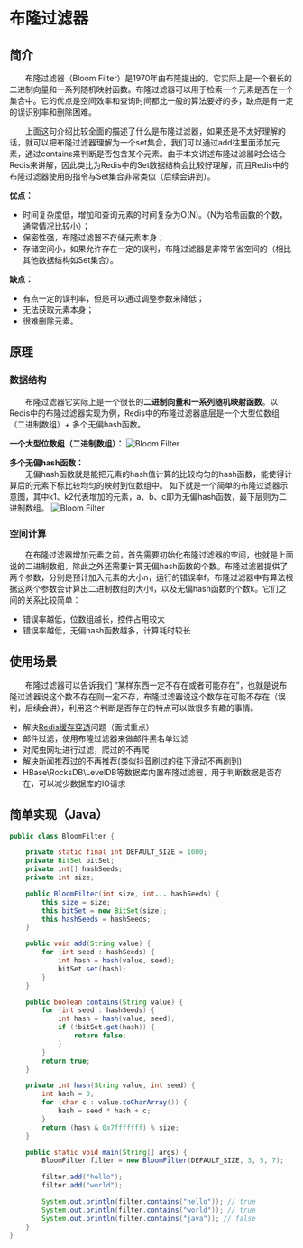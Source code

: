 # 布隆过滤器
## 简介
&emsp;&emsp;布隆过滤器（Bloom Filter）是1970年由布隆提出的。它实际上是一个很长的二进制向量和一系列随机映射函数。布隆过滤器可以用于检索一个元素是否在一个集合中。它的优点是空间效率和查询时间都比一般的算法要好的多，缺点是有一定的误识别率和删除困难。

&emsp;&emsp;上面这句介绍比较全面的描述了什么是布隆过滤器，如果还是不太好理解的话，就可以把布隆过滤器理解为一个set集合，我们可以通过add往里面添加元素，通过contains来判断是否包含某个元素。由于本文讲述布隆过滤器时会结合Redis来讲解，因此类比为Redis中的Set数据结构会比较好理解，而且Redis中的布隆过滤器使用的指令与Set集合非常类似（后续会讲到）。

**优点：**
- 时间复杂度低，增加和查询元素的时间复杂为O(N)。（N为哈希函数的个数，通常情况比较小）；
- 保密性强，布隆过滤器不存储元素本身；
- 存储空间小，如果允许存在一定的误判，布隆过滤器是非常节省空间的（相比其他数据结构如Set集合）。

**缺点：**
- 有点一定的误判率，但是可以通过调整参数来降低；
- 无法获取元素本身；
- 很难删除元素。

## 原理
### 数据结构
&emsp;&emsp;布隆过滤器它实际上是一个很长的**二进制向量和一系列随机映射函数**。以Redis中的布隆过滤器实现为例，Redis中的布隆过滤器底层是一个大型位数组（二进制数组）+ 多个无偏hash函数。

**一个大型位数组（二进制数组）：**
![Bloom Filter](/img/bloom-filter/bloom-filter-binaryArray.png)

**多个无偏hash函数：**   
&emsp;&emsp;无偏hash函数就是能把元素的hash值计算的比较均匀的hash函数，能使得计算后的元素下标比较均匀的映射到位数组中。
如下就是一个简单的布隆过滤器示意图，其中k1、k2代表增加的元素，a、b、c即为无偏hash函数，最下层则为二进制数组。
![Bloom Filter](/img/bloom-filter/bloom-filter-hashFunc.png)

### 空间计算
&emsp;&emsp;在布隆过滤器增加元素之前，首先需要初始化布隆过滤器的空间，也就是上面说的二进制数组，除此之外还需要计算无偏hash函数的个数。布隆过滤器提供了两个参数，分别是预计加入元素的大小n，运行的错误率f。布隆过滤器中有算法根据这两个参数会计算出二进制数组的大小l，以及无偏hash函数的个数k。它们之间的关系比较简单：
- 错误率越低，位数组越长，控件占用较大
- 错误率越低，无偏hash函数越多，计算耗时较长

## 使用场景
&emsp;&emsp;布隆过滤器可以告诉我们 “某样东西一定不存在或者可能存在”，也就是说布隆过滤器说这个数不存在则一定不存，布隆过滤器说这个数存在可能不存在（误判，后续会讲），利用这个判断是否存在的特点可以做很多有趣的事情。
- 解决[Redis缓存穿透](./redis.md#缓存穿透)问题（面试重点）
- 邮件过滤，使用布隆过滤器来做邮件黑名单过滤
- 对爬虫网址进行过滤，爬过的不再爬
- 解决新闻推荐过的不再推荐(类似抖音刷过的往下滑动不再刷到)
- HBase\RocksDB\LevelDB等数据库内置布隆过滤器，用于判断数据是否存在，可以减少数据库的IO请求

## 简单实现（Java）
```java
public class BloomFilter {

    private static final int DEFAULT_SIZE = 1000;
    private BitSet bitSet;
    private int[] hashSeeds;
    private int size;

    public BloomFilter(int size, int... hashSeeds) {
        this.size = size;
        this.bitSet = new BitSet(size);
        this.hashSeeds = hashSeeds;
    }

    public void add(String value) {
        for (int seed : hashSeeds) {
            int hash = hash(value, seed);
            bitSet.set(hash);
        }
    }

    public boolean contains(String value) {
        for (int seed : hashSeeds) {
            int hash = hash(value, seed);
            if (!bitSet.get(hash)) {
                return false;
            }
        }
        return true;
    }

    private int hash(String value, int seed) {
        int hash = 0;
        for (char c : value.toCharArray()) {
            hash = seed * hash + c;
        }
        return (hash & 0x7fffffff) % size;
    }

    public static void main(String[] args) {
        BloomFilter filter = new BloomFilter(DEFAULT_SIZE, 3, 5, 7);

        filter.add("hello");
        filter.add("world");

        System.out.println(filter.contains("hello")); // true
        System.out.println(filter.contains("world")); // true
        System.out.println(filter.contains("java")); // false
    }
}
```